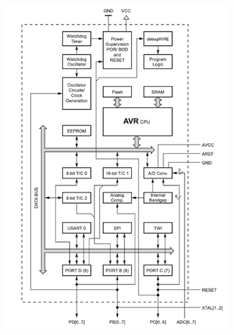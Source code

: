 ![Pasted image 20221103213900](Personal%20Folders/that_marouk_ish/attachments/Pasted%20image%2020221103213900.png)